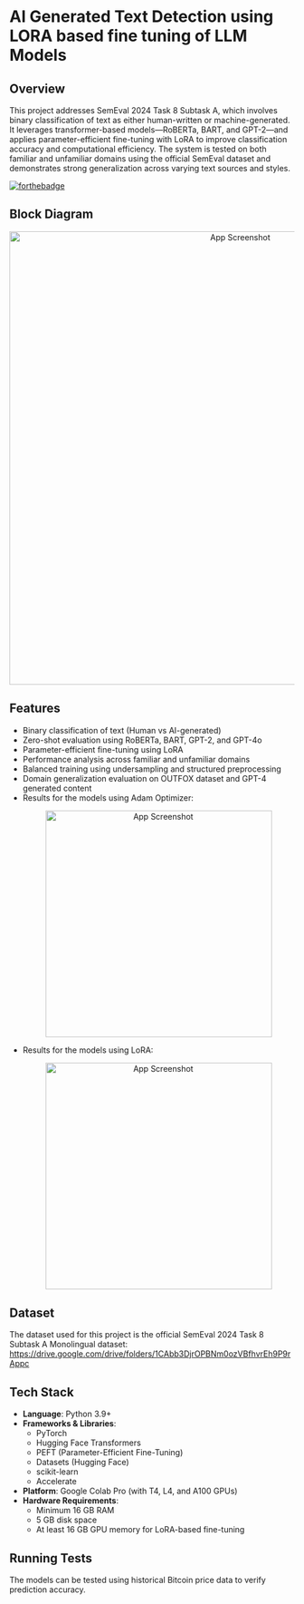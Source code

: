 # AI Generated Text Detection using LORA based fine tuning of LLM Models

## Overview

This project addresses SemEval 2024 Task 8 Subtask A, which involves binary classification of text as either human-written or machine-generated. It leverages transformer-based models—RoBERTa, BART, and GPT-2—and applies parameter-efficient fine-tuning with LoRA to improve classification accuracy and computational efficiency. The system is tested on both familiar and unfamiliar domains using the official SemEval dataset and demonstrates strong generalization across varying text sources and styles.

[![forthebadge](https://forthebadge.com/images/badges/made-with-python.svg)](https://forthebadge.com)


## Block Diagram

<p align="center">
  <img src="https://i.postimg.cc/bJv5x0tK/x.png" alt="App Screenshot" width="800">
</p>  


## Features

- Binary classification of text (Human vs AI-generated)
- Zero-shot evaluation using RoBERTa, BART, GPT-2, and GPT-4o
- Parameter-efficient fine-tuning using LoRA
- Performance analysis across familiar and unfamiliar domains
- Balanced training using undersampling and structured preprocessing
- Domain generalization evaluation on OUTFOX dataset and GPT-4 generated content
- Results for the models using Adam Optimizer:
  <p align="center">
    <img src="https://i.postimg.cc/9Qr4PtFZ/x2.png" alt="App Screenshot" width="400">
  </p>  
- Results for the models using LoRA:
  <p align="center">
    <img src="https://i.postimg.cc/y6jWwrD0/x3.png" alt="App Screenshot" width="400">
  </p>  

## Dataset

The dataset used for this project is the official SemEval 2024 Task 8 Subtask A Monolingual dataset: https://drive.google.com/drive/folders/1CAbb3DjrOPBNm0ozVBfhvrEh9P9rAppc

## Tech Stack

- **Language**: Python 3.9+
- **Frameworks & Libraries**:
  - PyTorch
  - Hugging Face Transformers
  - PEFT (Parameter-Efficient Fine-Tuning)
  - Datasets (Hugging Face)
  - scikit-learn
  - Accelerate
- **Platform**: Google Colab Pro (with T4, L4, and A100 GPUs)
- **Hardware Requirements**:
  - Minimum 16 GB RAM
  - 5 GB disk space
  - At least 16 GB GPU memory for LoRA-based fine-tuning

## Running Tests

The models can be tested using historical Bitcoin price data to verify prediction accuracy.
